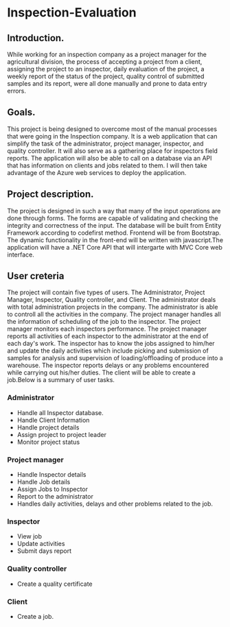 # Inspection-Evaluation

## Introduction.
While working for an inspection company as a project manager for the agricultural division, the process of accepting a project from a client, assigning the project to an inspector, daily evaluation of the project, a weekly report of the status of the project, quality control of submitted samples and its report, were all done manually and prone to data entry errors.

## Goals.
This project is being designed to overcome most of the manual processes that were going in the Inspection company. It is a web application that can simplify the task of the administrator, project manager, inspector, and quality controller. It will also serve as a gathering place for inspectors field reports. The application will also be able to call on a database via an API that has information on clients and jobs related to them. I will then take advantage of the Azure web services to deploy the application.

## Project description.
The project is designed in such a way that many of the input operations are done through forms. The forms are capable of validating and checking the integrity and correctness of the input. The database will be built from Entity Framework according to codefirst method. Frontend will be from Bootstrap. The dynamic functionality in the front-end will be written with javascript.The application will have a .NET Core API that will intergarte with MVC Core web interface.

## User creteria
The project will contain five types of users. The Administrator, Project Manager, Inspector, Quality controller, and Client. The administrator deals with total administration projects in the company. The administrator is able to controll all the activities in the company. The project manager handles all the information of scheduling of the job to the inspector. The project manager monitors each inspectors performance. The project manager reports all activities of each inspector to the administrator at the end of each day's work. The inspector has to know the jobs assigned to him/her and update the daily activities which include picking and submission of samples for analysis and supervision of loading/offloading of produce into a warehouse. The inspector reports delays or any problems encountered while carrying out his/her duties. The client will be able to create a job.Below is a summary of user tasks.

### Administrator
* Handle all Inspector database.
* Handle Client Information
* Handle project details
* Assign project to project leader
* Monitor project status

### Project manager
* Handle Inspector details
* Handle Job details
* Assign Jobs to Inspector
* Report to the administrator
* Handles daily activities, delays and other problems related to the job.

### Inspector
* View job
* Update activities
* Submit days report

### Quality controller
* Create a quality certificate

### Client
* Create a job.








